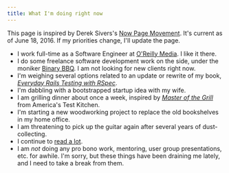 ```yaml
---
title: What I'm doing right now
---
```


This page is inspired by Derek Sivers's [Now Page Movement](http://nownownow.com/about). It's current as of June 18, 2016. If my priorities change, I'll update the page.

- I work full-time as a Software Engineer at [O'Reilly Media](http://www.oreilly.com/). I like it there.
- I do some freelance software development work on the side, under the moniker [Binary BBQ](http://binarybbq.com/). I am not looking for new clients right now.
- I'm weighing several options related to an update or rewrite of my book, *[Everyday Rails Testing with RSpec](https://leanpub.com/everydayrailsrspec)*.
- I'm dabbling with a bootstrapped startup idea with my wife.
- I am grilling dinner about once a week, inspired by *[Master of the Grill](http://www.amazon.com/Master-Grill-Foolproof-Ingredients-Fascinating/dp/1940352541%3FSubscriptionId%3DAKIAIVZLK2PABGQI2KAQ%26tag%3Deverrail-20%26linkCode%3Dxm2%26camp%3D2025%26creative%3D165953%26creativeASIN%3D1940352541)* from America's Test Kitchen.
- I'm starting a new woodworking project to replace the old bookshelves in my home office.
- I am threatening to pick up the guitar again after several years of dust-collecting.
- I continue to [read a lot](/pages/reading.html).
- I am *not* doing any pro bono work, mentoring, user group presentations, etc. for awhile. I'm sorry, but these things have been draining me lately, and I need to take a break from them.
